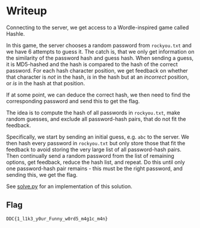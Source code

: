 # Writeup

Connecting to the server, we get access to a Wordle-inspired game called Hashle.

In this game, the server chooses a random password from `rockyou.txt` and we have 6 attempts to guess it.
The catch is, that we only get information on the similarity of the password hash and guess hash.
When sending a guess, it is MD5-hashed and the hash is compared to the hash of the correct password.
For each hash character position, we get feedback on whether that character is *not* in the hash, *is* in the hash but at an *incorrect* position, or *is* in the hash at that position.

If at some point, we can deduce the correct hash, we then need to find the corresponding password and send this to get the flag.

The idea is to compute the hash of all passwords in `rockyou.txt`, make random guesses, and exclude all password-hash pairs, that do not fit the feedback.

Specifically, we start by sending an initial guess, e.g. `abc` to the server.
We then hash every password in `rockyou.txt` but only store those that fit the feedback to avoid storing the very large list of all password-hash pairs.
Then continually send a random password from the list of remaining options, get feedback, reduce the hash list, and repeat.
Do this until only one password-hash pair remains - this must be the right password, and sending this, we get the flag.

See [solve.py](solve.py) for an implementation of this solution.

## Flag

`DDC{1_l1k3_y0ur_Funny_w0rd5_m4g1c_m4n}`
